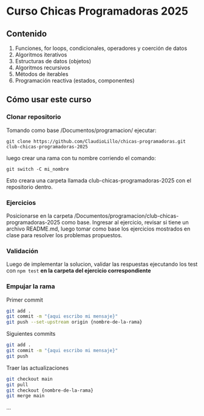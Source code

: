# Curso Chicas Programadoras 2025

## Contenido

1. Funciones, for loops, condicionales, operadores y coerción de datos
2. Algoritmos iterativos
3. Estructuras de datos (objetos)
4. Algoritmos recursivos
5. Métodos de iterables
6. Programación reactiva (estados, componentes)

## Cómo usar este curso

### Clonar repositorio

Tomando como base /Documentos/programacion/ ejecutar:

```
git clone https://github.com/ClaudioLillo/chicas-programadoras.git club-chicas-programadoras-2025
```

luego crear una rama con tu nombre corriendo el comando:

```
git switch -C mi_nombre
```

Esto creara una carpeta llamada club-chicas-programadoras-2025 con el repositorio dentro.

### Ejercicios

Posicionarse en la carpeta /Documentos/programacion/club-chicas-programadoras-2025 como base.
Ingresar al ejercicio, revisar si tiene un archivo README.md, luego tomar como base los ejercicios mostrados en clase para resolver los problemas propuestos.

### Validación

Luego de implementar la solucion, validar las respuestas ejecutando los test con `npm test` **en la carpeta del ejercicio correspondiente**

### Empujar la rama

Primer commit

```bash
git add .
git commit -m "{aqui escribo mi mensaje}"
git push --set-upstream origin {nombre-de-la-rama}
```

Siguientes commits

```bash
git add .
git commit -m "{aqui escribo mi mensaje}"
git push
```

Traer las actualizaciones

```bash
git checkout main
git pull
git checkout {nombre-de-la-rama}
git merge main
```

...

